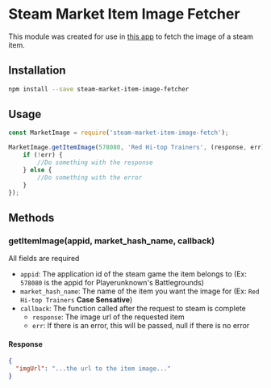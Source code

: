 # Steam Market Item Image Fetcher

This module was created for use in [this app](http://linktoplaystoreeventually) to fetch the image of a steam item.

## Installation

```bash
npm install --save steam-market-item-image-fetcher
```

## Usage

```javascript
const MarketImage = require('steam-market-item-image-fetch');

MarketImage.getItemImage(578080, 'Red Hi-top Trainers', (response, err) => {
    if (!err) {
    	//Do something with the response
    } else {
    	//Do something with the error
    }
});
```

## Methods

### getItemImage(appid, market_hash_name, callback)

All fields are required
* ```appid```: The application id of the steam game the item belongs to (Ex: ```578080``` is the appid for Playerunknown's Battlegrounds)
* ```market_hash_name```: The name of the item you want the image for (Ex: ```Red Hi-top Trainers``` **Case Sensative**)
* ```callback```: The function called after the request to steam is complete
	* ```response```: The image url of the requested item
	* ```err```: If there is an error, this will be passed, null if there is no error

#### Response
```json
{
  "imgUrl": "...the url to the item image..."
}
```
